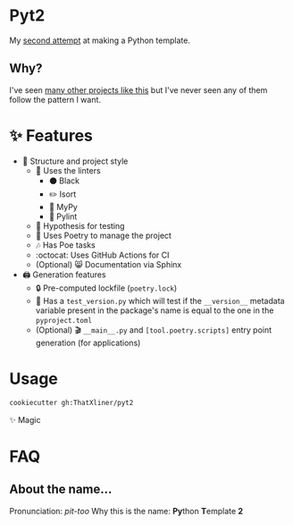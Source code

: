 # Pyt2

My [second attempt](https://github.com/ThatXliner/Pytemplate) at making a Python template.

## Why?

I've seen [many other projects like this](https://github.com/search?q=python+cookiecutter) but I've never seen any of them follow the pattern I want.

# :sparkles: Features

 - :open_file_folder: Structure and project style
     - :art: Uses the linters
       - :black_circle: Black
       - :pencil2: Isort
       - :snake: MyPy
       - :memo: Pylint
     - &#x1F9EA; Hypothesis for testing
     - :musical_note: Uses Poetry to manage the project
     - :notes: Has Poe tasks
     - :octocat: Uses GitHub Actions for CI
     - (Optional) :smile_cat: Documentation via Sphinx
 - :printer: Generation features
     - :lock: Pre-computed lockfile (`poetry.lock`)
     - :bookmark: Has a `test_version.py` which will test if the `__version__` metadata variable present in the package's name is equal to the one in the `pyproject.toml`
     - (Optional) :clapper: `__main__.py` and `[tool.poetry.scripts]` entry point generation (for applications)

# Usage

```bash
cookiecutter gh:ThatXliner/pyt2
```
:sparkles: Magic

# FAQ

## About the name...

Pronunciation: *pit-too*
Why this is the name: **Py**thon **T**emplate **2**
